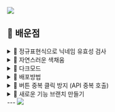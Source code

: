 <img src="https://capsule-render.vercel.app/api?type=waving&color=BDBDC8&height=150&section=header" />

## 📕 배운점
<details>
<summary>🔹 정규표현식으로 닉네임 유효성 검사</summary>

- **상황**
    - 닉네임 입력값이 한글 1~6자리인지를 정규표현식을 이용하여 확인

- **코드**

    ```tsx
    const regex = /^[가-힣]{1,6}$/;
    if (!regex.test(newNickname)) {
        // 실패 메시지
    } else {
        // 닉네임 변경 로직
    }
    ```

- **코드 설명**
    - `^` : 문자열의 시작
    - `$` : 문자열의 끝
    - `/.../` : 정규표현식 리터럴
    - `[가-힣]` : 한글 문자 범위
    - `{1,6}` : 1자 이상 6자 이하
    - `regex.test()` : 해당 문자열이 정규식에 부합하는지 여부 반환
</details>

<details>
<summary>🔹 자연스러운 색채움</summary>

- tailwind css에서 버튼 hover시 자연스럽게 색이 채워지는 애니메이션을 통해 UX를 향상시키는 코드
    - hover:bg-blue-600 transition-colors duration-300 ease-in-out

- **코드**

    ```tsx
    <button
      className="self-end bg-[#3387E5] text-white font-semibold px-6 py-2 rounded-[30px] hover:bg-blue-600 transition-colors duration-300 ease-in-out"
    >
      프로필 저장
    </button>
    ```
</details>

<details>
<summary>🔹 다크모드</summary>

- tailwind.config.js 파일에서 moudle.exports에 darkMode 설정을 넣지 않으면 다크모드 관련 유틸리티 클래스를 생성하지 않으므로 다크모드가 적용되지 않는다.

- darkMode의 값을 "media"로 설정하면 시스템 다크모드 설정에 따라 자동으로 적용된다.
  
- darkMode의 값을 "class"로 설정하면 클래스를 루트 요소나 특정 요소에 수동으로 붙여서 다크모드를 적용하게 된다.

- darkMode의 값을 "selector" darkMode.selector를 직접 지정하여 다크 모드 토글 기준을 커스터마이징할 수 있다. (Tailwind CSS 3.4 이상에서 도입된 방식)
</details>

<details>
  
<summary>🔹 배포방법</summary>
<details>
  
  <summary>전체 배포 흐름 개요</summary>
  
- 프론트엔드 → 빌드 → 정적 파일 생성 → 서버(EC2) 내 Nginx가 정적 파일 서빙

- 백엔드 → JAR/WAR 빌드 → 서버(EC2)에서 실행

- 도메인 구매 및 DNS 설정 → 도메인 연결 → Nginx에서 프론트/백엔드 요청 분기 처리
  
- HTTPS 인증서 (Let’s Encrypt) 적용
</details>
<details>
  <summary>프론트엔드 배포 준비 작업</summary>
  
  1. React 앱 빌드 : npm run build로 프로덕션용 정적 파일 생성
  
  2. EC2 서버에 build/ 폴더 전체를 업로드 (scp, rsync, FTP 사용)
      
      ```tsx
      scp -r build/ ubuntu@ec2-xxx-xxx-xxx-xxx.compute-1.amazonaws.com:/home/ubuntu/myapp/frontend/
      ```
      
  3. Nginx 설정 - 정적 파일 서비스 : EC2 내 Nginx 정적 설정 파일 (`/etc/nginx/sites-available/default` 또는 커스텀 설정)에 React 정적 파일 경로 추가
  (React SPA라 `try_files $uri /index.html;`로 SPA 라우팅 처리)
      
      ```tsx
      server {
          listen 80;
          server_name your-domain.com;
      
          root /home/ubuntu/myapp/frontend/build;  # 빌드 폴더 경로
          index index.html index.htm;
      
          location / {
              try_files $uri /index.html;
          }
      
          # API 요청 프록시 (백엔드)
          location /api/ {
              proxy_pass http://localhost:8080;  # 백엔드 서버 주소
              proxy_http_version 1.1;
              proxy_set_header Upgrade $http_upgrade;
              proxy_set_header Connection 'upgrade';
              proxy_set_header Host $host;
              proxy_cache_bypass $http_upgrade;
          }
      }
      
      ```
      
  4. Nginx 재시작
      
      ```tsx
      sudo nginx -t  # 설정 테스트
      sudo systemctl reload nginx
      ```
</details>
<details>
  <summary>도메인 연결</summary>

- 도메인 구매 후 DNS 관리 페이지에서
  - A 레코드에 EC2 퍼블릭 IP 설정
  - (필요시) CNAME 설정 등 추가
    
- 도메인 네임이 EC2 IP를 가리키도록 설정 확인
</details>
</details>
<details>
<summary>🔹 버튼 중복 클릭 방지 (API 중복 호출)</summary>

1. UX적인 중복 방지
    - BeatLoader를 이용하여 사용자에게 버튼을 누르고 두 번 연속으로 누르지 않도록 사용자 경험 개선
    - fixed가 아닌 absolute를 사용할 경우 부모 태그에 relative를 넣어서 최상위 태그 기준으로 BeatLoader를 위치시켜도 되는데 주로 **전체 페이지를 덮는 오버레이에는 fixed를 사용**하는게 좋다.
    
    ```tsx
    {isLoading && (
      <div className="fixed inset-0 z-50 bg-white bg-opacity-70 flex flex-col justify-center items-center">
        <BeatLoader color="#3387E5" size={20} />
        <p className="mt-4 text-gray-700 font-semibold">모집글을 작성중입니다...</p>
      </div>
    )}
    ```
    
2. UI적인 중복 방지
    - 버튼에 disabled를 걸고 값이 true일 때 버튼이 비활성화가 되도록하여 중복 클릭을 방지
    - 백틱을 통해 isLoading의 값이 true일 때 클릭 불가 커서가 되도록하는 등의 UI 변경
    
    ```tsx
    <button
      disabled={isLoading}
      className={`bg-[#3387E5] font-bold px-10 py-2 text-white justify-items-center rounded-[30px] hover:bg-blue-600 ${isLoading ? 'opacity-50 cursor-not-allowed' : ''}`}
      onClick={onCreate}
    >
      작성하기
    </button>
    ```

</details>
<details>
<summary>🔹 새로운 기능 브랜치 만들기</summary>

- **상황**
    - fe/feat/project에서 개발하던 중 관리자 모드를 개발하기 위해 fe/feat/admin을 만들어서 기능별 브랜치 분리를 하고 싶다.
    - 현재 혼자 개발중이다.

- **방법**
  
1. 현재 작업 중인 브랜치 (fe/feat/project) 작업 커밋 여부 확인
   ```
    // 현재 작업까지 커밋하는 방식
    git status
    git add -A
    git commit -m "커밋할 메시지"

    // 임시저장 방식
    git stash
   ```

2. 새 브랜치 만들고 이동
   ```
   git checkout -b fe/feat/admin
   ```
   
3. 작업 완료 후 커밋 & 푸쉬
    ```
    git add -A
    git commit -m "커밋할 메시지"
    git push origin fe/feat/admin
    ```
    
4. fe/feat/admin 브랜치 작업을 fe/feat/project에 반영
   ```
   git checkout fe/feat/project
   git merge fe/feat/admin
   ```

</details>
---

<img src="https://capsule-render.vercel.app/api?type=waving&color=BDBDC8&height=150&section=footer" />
